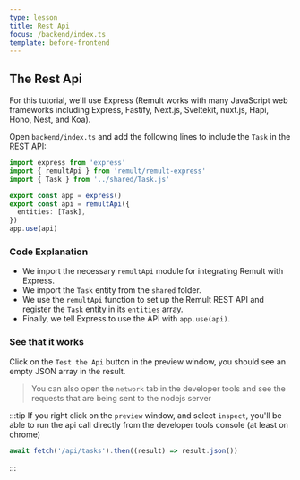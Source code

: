 ```yaml
---
type: lesson
title: Rest Api
focus: /backend/index.ts
template: before-frontend
---
```


## The Rest Api

For this tutorial, we'll use Express (Remult works with many JavaScript web frameworks including Express, Fastify, Next.js, Sveltekit, nuxt.js, Hapi, Hono, Nest, and Koa).

Open `backend/index.ts` and add the following lines to include the `Task` in the REST API:

```ts title="backend/index.ts" add={2,3,6-9}
import express from 'express'
import { remultApi } from 'remult/remult-express'
import { Task } from '../shared/Task.js'

export const app = express()
export const api = remultApi({
  entities: [Task],
})
app.use(api)
```

### Code Explanation

- We import the necessary `remultApi` module for integrating Remult with Express.
- We import the `Task` entity from the `shared` folder.
- We use the `remultApi` function to set up the Remult REST API and register the `Task` entity in its `entities` array.
- Finally, we tell Express to use the API with `app.use(api)`.

### See that it works

Click on the `Test the Api` button in the preview window, you should see an empty JSON array in the result.

> You can also open the `network` tab in the developer tools and see the requests that are being sent to the nodejs server

:::tip
If you right click on the `preview` window, and select `inspect`, you'll be able to run the api call directly from the developer tools console (at least on chrome)

```js
await fetch('/api/tasks').then((result) => result.json())
```

:::
